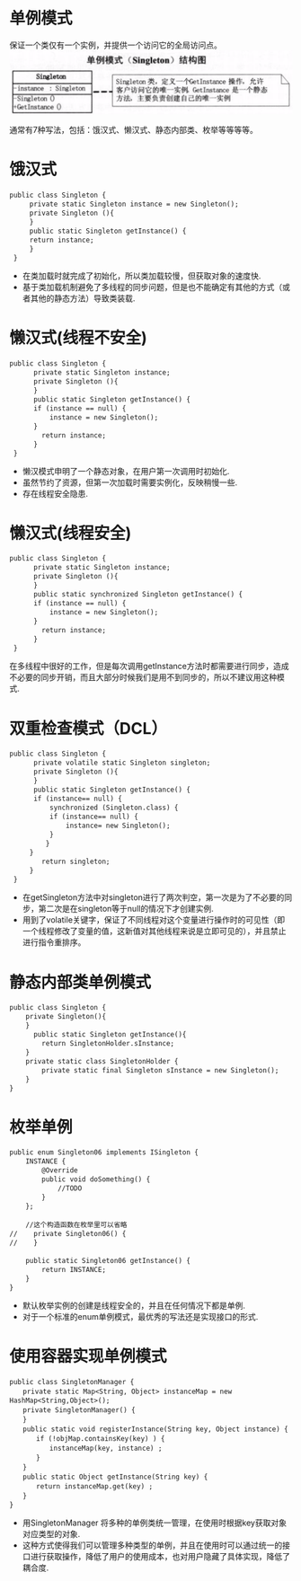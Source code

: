 # 单例模式
保证一个类仅有一个实例，并提供一个访问它的全局访问点。
![单例模式](单例模式.png)

通常有7种写法，包括：饿汉式、懒汉式、静态内部类、枚举等等等等。

# 饿汉式

```
public class Singleton {  
     private static Singleton instance = new Singleton();  
     private Singleton (){
     }
     public static Singleton getInstance() {  
     return instance;  
     }  
 }  
```
+ 在类加载时就完成了初始化，所以类加载较慢，但获取对象的速度快.
+ 基于类加载机制避免了多线程的同步问题，但是也不能确定有其他的方式（或者其他的静态方法）导致类装载.


# 懒汉式(线程不安全)

```
public class Singleton {  
      private static Singleton instance;  
      private Singleton (){
      }   
      public static Singleton getInstance() {  
      if (instance == null) {  
          instance = new Singleton();  
      }  
        return instance;  
      }  
 }  
```
+ 懒汉模式申明了一个静态对象，在用户第一次调用时初始化.
+ 虽然节约了资源，但第一次加载时需要实例化，反映稍慢一些.
+ 存在线程安全隐患.

# 懒汉式(线程安全)

```
public class Singleton {  
      private static Singleton instance;  
      private Singleton (){
      }
      public static synchronized Singleton getInstance() {  
      if (instance == null) {  
          instance = new Singleton();  
      }  
        return instance;  
      }  
 }  
```
在多线程中很好的工作，但是每次调用getInstance方法时都需要进行同步，造成不必要的同步开销，而且大部分时候我们是用不到同步的，所以不建议用这种模式.

# 双重检查模式（DCL）


```
public class Singleton {  
      private volatile static Singleton singleton;  
      private Singleton (){
      }   
      public static Singleton getInstance() {  
      if (instance== null) {  
          synchronized (Singleton.class) {  
          if (instance== null) {  
              instance= new Singleton();  
          }  
         }  
     }  
        return singleton;  
     }  
 }  
```
+ 在getSingleton方法中对singleton进行了两次判空，第一次是为了不必要的同步，第二次是在singleton等于null的情况下才创建实例.
+ 用到了volatile关键字，保证了不同线程对这个变量进行操作时的可见性（即一个线程修改了变量的值，这新值对其他线程来说是立即可见的），并且禁止进行指令重排序。

# 静态内部类单例模式

```
public class Singleton { 
    private Singleton(){
    }
      public static Singleton getInstance(){  
        return SingletonHolder.sInstance;  
    }  
    private static class SingletonHolder {  
        private static final Singleton sInstance = new Singleton();  
    }  
} 

```

# 枚举单例

```
public enum Singleton06 implements ISingleton {
    INSTANCE {
        @Override
        public void doSomething() {
            //TODO
        }
    };

    //这个构造函数在枚举里可以省略
//    private Singleton06() {
//    }

    public static Singleton06 getInstance() {
        return INSTANCE;
    }
}
```
+ 默认枚举实例的创建是线程安全的，并且在任何情况下都是单例.
+ 对于一个标准的enum单例模式，最优秀的写法还是实现接口的形式.

# 使用容器实现单例模式

```
public class SingletonManager { 
　　private static Map<String, Object> instanceMap = new HashMap<String,Object>();
　　private SingletonManager() { 
　　}
　　public static void registerInstance(String key, Object instance) {
　　　　if (!objMap.containsKey(key) ) {
　　　　　　instanceMap(key, instance) ;
　　　　}
　　}
　　public static Object getInstance(String key) {
　　　　return instanceMap.get(key) ;
　　}
}

```	    
+ 用SingletonManager 将多种的单例类统一管理，在使用时根据key获取对象对应类型的对象.
+ 这种方式使得我们可以管理多种类型的单例，并且在使用时可以通过统一的接口进行获取操作，降低了用户的使用成本，也对用户隐藏了具体实现，降低了耦合度.    
	            
	    